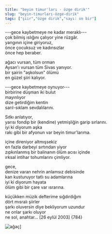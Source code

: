 ```yaml
---
title: "beyin timur'ları - özge dirik'"
slug: "beyin-timurları-özge-dirik"
tags: ["şiir","özge dirik","sayı: on bir"]
---
```


---gece kaybetmeye ne kadar meraklı---  
çok bilmiş ıslığını çalıyor yine rüzgâr.  
yangının içine giriyoruz,  
önce çocuksuz ve kadınsızlar  
önce hep beraber.

ağacı vursan, tüm orman  
Aysan'ı vursan tüm Sivas yanıyor.  
bir şairin "aşkolsun" ölümü  
en güzel şiiri kalıyor.

---gece kaybetmeye oynuyor---  
birbirine düşman iki bulut  
mayınlıyor  
dize getirdiğim kentin  
sarıl-sıklam sevdalılarını.

Sıtkı anlatıyor,  
yarısı fondip bir (kendine) yetmişliğin garip sırlarını.  
iyi ki diyorum aşka  
rakı gibi bir afyonun var beyin timur'larıma.

içine direniyor altmışsekiz  
en fazla darbeyi sırtından yiyor  
zıpkınlanmış bir balinanın ölüm acısı içinde  
ırksal intihar tohumlarını çimliyor.

gece,  
denize varan nehrin anlamsız debisinde  
kan kusturuyor tatlı su adamlarına  
iyi ki diyorum hayata  
ölüm gibi bir çare var ısrarına.

küçükken müzik defterime sığdırdığım  
dört mısralı şiirler  
şarkı oluversin diye bekliyorum uzundur  
ne onlar şarkı oluyor  
ne sol, anahtar...
\[26 eylül 2003\] {784}

![ağaç](/img/ky11_16.jpg)]
